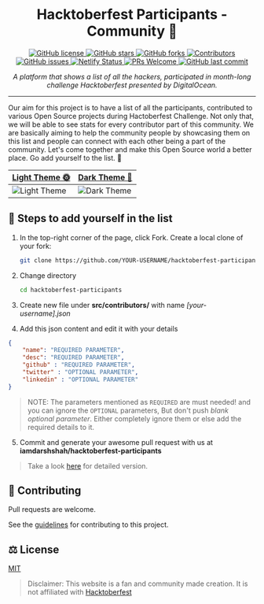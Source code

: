 <h1 align="center">Hacktoberfest Participants - Community 🎃 </h1>
<p align="center">
  <a href="https://github.com/iamdarshshah/hacktoberfest-participants/blob/master/LICENSE">
    <img src="https://img.shields.io/github/license/iamdarshshah/hacktoberfest-participants?logo=github&style=plastic" alt="GitHub license" />
  </a>
  <a href="https://github.com/iamdarshshah/hacktoberfest-participants/stargazers">
    <img src="https://img.shields.io/github/stars/iamdarshshah/hacktoberfest-participants?logo=github&style=plastic" alt="GitHub stars" />
  </a>
  <a href="https://github.com/iamdarshshah/hacktoberfest-participants/network">
    <img src="https://img.shields.io/github/forks/iamdarshshah/hacktoberfest-participants?logo=github&style=plastic" alt="GitHub forks" />
  </a>
  <a href="https://github.com/iamdarshshah/hacktoberfest-participants/graphs/contributors">
        <img src="https://img.shields.io/github/contributors/iamdarshshah/hacktoberfest-participants?logo=github&style=plastic" alt="Contributors"  />
    </a>
  <a href="https://github.com/iamdarshshah/hacktoberfest-participants/issues">
    <img src="https://img.shields.io/github/issues/iamdarshshah/hacktoberfest-participants?logo=github&style=plastic" alt="GitHub issues" />
  </a>
  <a href="https://app.netlify.com/sites/hacktoberfest-participants/deploys">
    <img src="https://img.shields.io/netlify/6ba5f5ad-3203-471e-b054-9634297e851c?logo=netlify&style=plastic" alt="Netlify Status" />
  </a>
  <a href="https://github.com/iamdarshshah/hacktoberfest-participants">
    <img src="https://img.shields.io/badge/PRs-welcome-brightgreen.svg?logo=git&style=plastic&logoColor=white" alt="PRs Welcome" />
  </a>
  <a href="https://github.com/iamdarshshah/hacktoberfest-participants">
    <img src="https://img.shields.io/github/last-commit/iamdarshshah/hacktoberfest-participants?logo=github&style=plastic" alt="GitHub last commit" />
  </a>
</p>

<p align="center">
  <i>A platform that shows a list of all the hackers, participated in month-long challenge Hacktoberfest presented by DigitalOcean.</i>
</p>

-----------

Our aim for this project is to have a list of all the participants, contributed to various Open Source projects during Hactoberfest Challenge. Not only that, we will be able to see stats for every contributor part of this community. We are basically aiming to help the community people by showcasing them on this list and people can connect with each other being a part of the community. Let's come together and make this Open Source world a better place. Go add yourself to the list. 🚀

<div align="center">
  <table border="0" cellspacing="0" cellpadding="0">
    <thead>
      <tr>
        <th>
          <strong><a href="https://ireact.tech">Light Theme 🌞</a></strong>
        </th>
        <th>
          <strong><a href="https://ireact.tech">Dark Theme 🌛</a></strong>
        </th>
      </tr>
    </thead>
    <tbody>
      <tr>
        <td>
            <img
              alt="Light Theme"
              src="https://github.com/iamdarshshah/hacktoberfest-participants/blob/master/src/static/light-theme.png"
            />
        </td>
        <td>
            <img
              alt="Dark Theme"
              src="https://github.com/iamdarshshah/hacktoberfest-participants/blob/master/src/static/dark-theme.png"
            />
        </td>
      </tr>
    </tbody>
  </table>
</div>

## 🏃 Steps to add yourself in the list

1. In the top-right corner of the page, click Fork. Create a local clone of your
   fork:

   ```sh
   git clone https://github.com/YOUR-USERNAME/hacktoberfest-participants
   ```

2. Change directory

   ```sh
   cd hacktoberfest-participants
   ```

3. Create new file under **src/contributors/** with name _[your-username].json_
4. Add this json content and edit it with your details

```json
{
    "name": "REQUIRED PARAMETER", 
    "desc": "REQUIRED PARAMETER",
    "github" : "REQUIRED PARAMETER",
    "twitter" : "OPTIONAL PARAMETER", 
    "linkedin" : "OPTIONAL PARAMETER"
}
```
> NOTE: The parameters mentioned as `REQUIRED` are must needed! and you can ignore the `OPTIONAL` parameters, But don't push _blank optional parameter_. Either completely ignore them or else add the required details to it.

5. Commit and generate your awesome pull request with us at
   **iamdarshshah/hacktoberfest-participants**

> Take a look [here](./example-showcase/add_me.md) for detailed version.

## 🤝 Contributing

Pull requests are welcome. 

See the [guidelines](CONTRIBUTING.md) for contributing to this project.

## ⚖️ License

[MIT](LICENSE)

> Disclaimer: This website is a fan and community made creation. It is not
> affiliated with [Hacktoberfest](https://hacktoberfest.digitalocean.com/)
